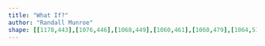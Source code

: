 ```yaml
---
title: "What If?"
author: "Randall Munroe"
shape: [[1178,443],[1076,446],[1068,449],[1060,461],[1060,479],[1064,512],[1064,538],[1066,549],[1067,577],[1069,585],[1070,613],[1076,680],[1079,697],[1082,765],[1102,965],[1110,1073],[1114,1099],[1122,1222],[1124,1232],[1128,1292],[1133,1335],[1134,1370],[1138,1386],[1139,1404],[1142,1411],[1145,1414],[1158,1417],[1218,1416],[1239,1413],[1254,1409],[1264,1404],[1275,1392],[1281,1380],[1282,1373],[1281,1327],[1279,1319],[1278,1276],[1273,1230],[1269,1141],[1265,1094],[1265,1077],[1263,1067],[1263,1048],[1259,1019],[1257,977],[1255,967],[1254,932],[1247,856],[1247,838],[1245,828],[1240,742],[1236,715],[1233,670],[1231,664],[1231,649],[1228,636],[1226,616],[1226,598],[1230,592],[1243,591],[1268,585],[1282,584],[1286,579],[1287,571],[1281,508],[1281,495],[1280,485],[1273,477],[1250,468],[1239,462],[1224,458],[1207,446],[1192,443]]
---
```

